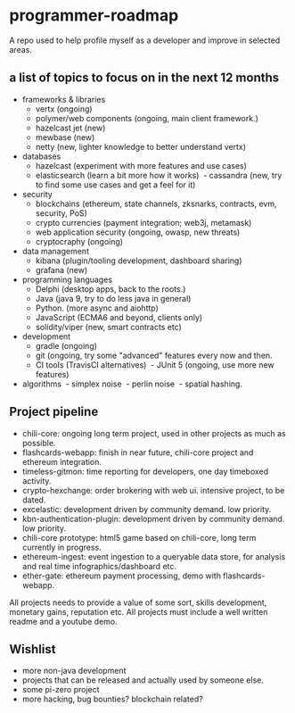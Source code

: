# programmer-roadmap
A repo used to help profile myself as a developer and improve in selected areas. 

## a list of topics to focus on in the next 12 months
- frameworks & libraries
  - vertx (ongoing)
  - polymer/web components (ongoing, main client framework.)
  - hazelcast jet (new)
  - mewbase (new)
  - netty (new, lighter knowledge to better understand vertx)
- databases
  - hazelcast (experiment with more features and use cases)
  - elasticsearch (learn a bit more how it works)
  - cassandra (new, try to find some use cases and get a feel for it)
- security
  - blockchains (ethereum, state channels, zksnarks, contracts, evm, security, PoS)
  - crypto currencies (payment integration; web3j, metamask)
  - web application security (ongoing, owasp, new threats)
  - cryptocraphy (ongoing)
- data management
  - kibana (plugin/tooling development, dashboard sharing)
  - grafana (new)
- programming languages
  - Delphi (desktop apps, back to the roots.)
  - Java (java 9, try to do less java in general)
  - Python. (more async and aiohttp)
  - JavaScript (ECMA6 and beyond, clients only)
  - solidity/viper (new, smart contracts etc)
- development
  - gradle (ongoing)
  - git (ongoing, try some "advanced" features every now and then.
  - CI tools (TravisCI alternatives)
  - JUnit 5 (ongoing, use more new features)
- algorithms
  - simplex noise
  - perlin noise
  - spatial hashing.
 
## Project pipeline
- chili-core: ongoing long term project, used in other projects as much as possible.
- flashcards-webapp: finish in near future, chili-core project and ethereum integration.
- timeless-gitmon: time reporting for developers, one day timeboxed activity.
- crypto-hexchange: order brokering with web ui. intensive project, to be dated.
- excelastic: development driven by community demand. low priority.
- kbn-authentication-plugin: development driven by community demand. low priority.
- chili-core prototype: html5 game based on chili-core, long term currently in progress.
- ethereum-ingest: event ingestion to a queryable data store, for analysis and real time infographics/dashboard etc.
- ether-gate: ethereum payment processing, demo with flashcards-webapp.

All projects needs to provide a value of some sort, skills development, monetary gains, reputation etc.
All projects must include a well written readme and a youtube demo.

## Wishlist
- more non-java development
- projects that can be released and actually used by someone else.
- some pi-zero project
- more hacking, bug bounties? blockchain related?
